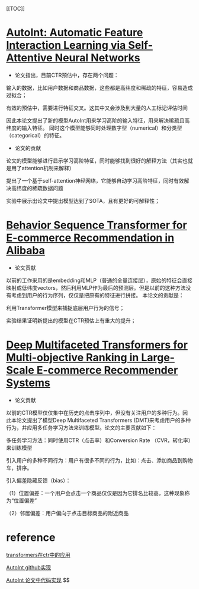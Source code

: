 [[TOC]]



# [AutoInt: Automatic Feature Interaction Learning via Self-Attentive Neural Networks](https://arxiv.org/abs/1810.11921)

- 论文指出，目前CTR预估中，存在两个问题：

输入的数据，比如用户数据和商品数据，这些都是高纬度和稀疏的特征，容易造成过拟合；

有效的预估中，需要进行特征交叉。这其中又会涉及到大量的人工标记评估时间

因此本论文提出了新的模型AutoInt用来学习高阶的输入特征，用来解决稀疏且高纬度的输入特征。 同时这个模型能够同时处理数字型（numerical）和分类型（categorical）的特征。

- 论文的贡献

论文的模型能够进行显示学习高阶特征，同时能够找到很好的解释方法（其实也就是用了attention机制来解释）

提出了一个基于self-attention神经网络，它能够自动学习高阶特征，同时有效解决高纬度的稀疏数据问题

实验中展示出论文中提出模型达到了SOTA，且有更好的可解释性；

# [Behavior Sequence Transformer for E-commerce Recommendation in Alibaba]()

- 论文贡献

以前的工作采用的是embedding和MLP（普通的全量连接层），原始的特征会直接映射成低纬度vectors，然后利用MLP作为最后的预测层。但是以前的这种方法没有考虑到用户的行为序列，仅仅是把原有的特征进行拼接。 本论文的贡献是：

利用Transformer模型来捕捉底层用户行为的信号；

实验结果证明新提出的模型在CTR预估上有重大的提升；

# [Deep Multifaceted Transformers for Multi-objective Ranking in Large-Scale E-commerce Recommender Systems]()

- 论文贡献

以前的CTR模型仅仅集中在历史的点击序列中，但没有关注用户的多种行为。因此本论文提出了模型Deep Multifaceted Transformers (DMT)来考虑用户的多种行为，并应用多任务学习方法来训练模型。论文的主要贡献如下：

多任务学习方法：同时使用CTR（点击率）和Conversion Rate （CVR，转化率）来训练模型

引入用户的多种不同行为：用户有很多不同的行为，比如：点击、添加商品到购物车，排序。

引入偏差隐藏反馈（bias）：

（1）位置偏差：一个用户会点击一个商品仅仅是因为它排名比较高，这种现象称为“位置偏差”

（2）邻居偏差：用户偏向于点击目标商品的附近商品

# reference

[transformers在ctr中的应用](https://zhuanlan.zhihu.com/p/349509932)

[AutoInt github实现](https://github.com/shichence/AutoInt)

[AutoInt 论文中代码实现](https://github.com/DeepGraphLearning/RecommenderSystems)
$$
